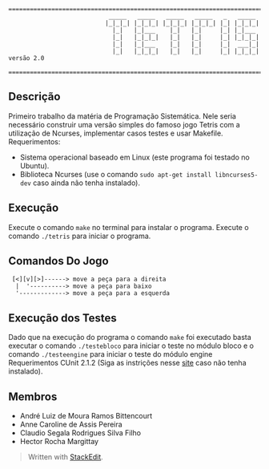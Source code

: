 

```
========================================================================================================
                            _____   _____   _____   _____   _   _____
                           |_|_|_| |_|_|_| |_|_|_| |_|_|_| |_| |_|_|_|
                             |_|   |_|___    |_|   |_|     |_| |_|___
                             |_|   |_|_|_|   |_|   |_|     |_| |_|_|_|
                             |_|   |_|___    |_|   |_|     |_|  ___|_|
                             |_|   |_|_|_|   |_|   |_|     |_| |_|_|_|  versão 2.0

========================================================================================================
```


## Descrição
	
Primeiro trabalho da matéria de Programação Sistemática. Nele seria necessário construir uma versão simples do famoso jogo Tetris com a utilização de Ncurses, implementar casos testes e usar Makefile.  
Requerimentos:   

+ Sistema operacional baseado em Linux (este programa foi testado no Ubuntu).
+  Biblioteca Ncurses (use o comando ```sudo apt-get install libncurses5-dev``` caso ainda não tenha instalado).

## Execução

Execute o comando ```make``` no terminal para instalar o programa.
Execute o comando ```./tetris``` para iniciar o programa.

## Comandos Do Jogo

```
 [<][v][>]------> move a peça para a direita
  |  '----------> move a peça para baixo
  '-------------> move a peça para a esquerda
```

## Execução dos Testes

Dado que na execução do programa o comando ```make``` foi executado basta executar o comando ```./testebloco``` para iniciar o teste no módulo bloco e o comando ```./testeengine``` para iniciar o teste do módulo engine
Requerimentos CUnit 2.1.2 (Siga as instrições nesse [site](https://netbeans.org/kb/docs/cnd/c-unit-test.html?print=yes#linux) caso não tenha instalado).  


## Membros

+ André Luiz de Moura Ramos Bittencourt
+ Anne Caroline de Assis Pereira
+ Claudio Segala Rodrigues Silva Filho
+ Hector Rocha Margittay


> Written with [StackEdit](https://stackedit.io/).